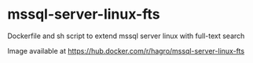 # mssql-server-linux-fts
Dockerfile and sh script to extend mssql server linux with full-text search 

Image available at https://hub.docker.com/r/hagro/mssql-server-linux-fts
